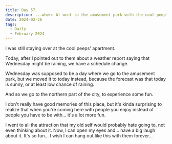 ```yaml
---
title: Day 57.
description: ...where Al went to the amusement park with the cool people.
date: 2024-02-26
tags: 
  - Daily
  - February 2024
---
```


I was still staying over at the cool peeps' apartment.

Today, after I pointed out to them about a weather report saying that Wednesday might be raining, we have a schedule change.

Wednesday was supposed to be a day where we go to the amusement park, but we moved it to today instead, because the forecast was that today is sunny, or at least low chance of raining.

And so we go to the northern part of the city, to experience some fun.

I don't really have good memories of this place, but it's kinda surprising to realize that when you're coming here with people you enjoy instead of people you have to be with... it's a lot more fun.

I went to all the attraction that my old self would probably hate going to, not even thinking about it. Now, I can open my eyes and... have a big laugh about it. It's so fun... I wish I can hang out like this with them forever...